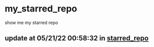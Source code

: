 # my_starred_repo
show me my starred repo

update at 05/21/22 00:58:32 in [starred_repo](./index.html)
---

